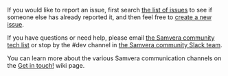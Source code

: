 If you would like to report an issue, first search [the list of issues](https://github.com/samvera/hydra-role-management/issues/) to see if someone else has already reported it, and then feel free to [create a new issue](https://github.com/samvera/hydra-role-management/issues/new).

If you have questions or need help, please email [the Samvera community tech list](https://groups.google.com/forum/#!forum/samvera-tech) or stop by the #dev channel in [the Samvera community Slack team](https://wiki.duraspace.org/pages/viewpage.action?pageId=87460391#Getintouch!-Slack).

You can learn more about the various Samvera communication channels on the [Get in touch!](https://wiki.duraspace.org/pages/viewpage.action?pageId=87460391) wiki page.

